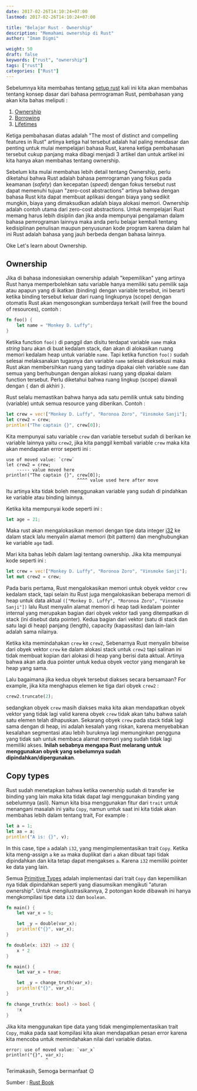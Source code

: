 ```yaml
---
date: 2017-02-26T14:10:24+07:00
lastmod: 2017-02-26T14:10:24+07:00

title: "Belajar Rust - Ownership"
description: "Memahami ownership di Rust"
author: "Imam Digmi"

weight: 50
draft: false
keywords: ["rust", "ownership"]
tags: ["rust"]
categories: ["Rust"]
---
```


Sebelumnya kita membahas tentang [setup rust](https://imamdigmi.github.io/setup/belajar-rust-setup/) kali ini kita akan membahas tentang konsep dasar dari bahasa pemrograman Rust, pembahasan yang akan kita bahas meliputi :

1. [Ownership](https://imamdigmi.github.io/post/belajar-rust-ownnership/)
2. [Borrowing](https://imamdigmi.github.io/post/belajar-rust-references-dan-borrowing/)
3. [Lifetimes](https://imamdigmi.github.io/post/belajar-rust-lifetimes/)

Ketiga pembahasan diatas adalah "The most of distinct and compelling features in Rust" artinya ketiga hal tersebut adalah hal paling mendasar dan penting untuk mulai mempelajari bahasa Rust, karena ketiga pembahasan tersebut cukup panjang maka dibagi menjadi 3 artikel dan untuk artikel ini kita hanya akan membahas tentang ownership.

Sebelum kita mulai membahas lebih detail tentang Ownership, perlu diketahui bahwa Rust adalah bahasa pemrograman yang fokus pada keamanan (_safety_) dan kecepatan (_speed_) dengan fokus tersebut rust dapat memenuhi tujuan "zero-cost abstractions" artinya bahwa dengan bahasa Rust kita dapat membuat aplikasi dengan biaya yang sedikit mungkin, biaya yang dimaksudkan adalah biaya alokasi memori. Ownership adalah contoh utama dari zero-cost abstractions. Untuk mempelajari Rust memang harus lebih disiplin dan jika anda mempunyai pengalaman dalam bahasa pemrograman lainnya maka anda perlu belajar kembali tentang kedisiplinan penulisan maupun penyusunan kode program karena dalam hal ini Rust adalah bahasa yang jauh berbeda dengan bahasa lainnya.

Oke Let's learn about Ownership.

## Ownership
Jika di bahasa indonesiakan ownership adalah "kepemilikan" yang artinya Rust hanya memperbolehkan satu variable hanya memiliki satu pemilik saja atau apapun yang di ikatkan (binding) dengan variable tersebut, ini berarti ketika binding tersebut keluar dari ruang lingkupnya (scope) dengan otomatis Rust akan mengosongkan sumberdaya terkait (will free the bound of resources), contoh :
```rust
fn foo() {
    let name = "Monkey D. Luffy";
}
```
Ketika function `foo()` di panggil dan disitu terdapat variable `name` maka _string_ baru akan di buat kedalam stack, dan akan di alokasikan ruang memori kedalam heap untuk variable `name`. Tapi ketika function `foo()` sudah selesai melaksanakan tugasnya dan variable `name` selesai dieksekusi maka Rust akan membersihkan ruang yang tadinya dipakai oleh variable `name` dan semua yang berhubungan dengan alokasi ruang yang dipakai dalam function tersebut. Perlu diketahui bahwa ruang lingkup (scope) diawali dengan `{` dan di akhiri `}`.

Rust selalu memastikan bahwa hanya ada satu pemilik untuk satu binding (variable) untuk semua resource yang diberikan. Contoh :
```rust
let crew = vec!["Monkey D. Luffy", "Roronoa Zoro", "Vinsmoke Sanji"];
let crew2 = crew;
println!("The captain {}", crew[0]);
```
Kita mempunyai satu variable `crew` dan variable tersebut sudah di berikan ke variable lainnya yaitu `crew2`, jika kita panggil kembali variable `crew` maka kita akan mendapatan error seperti ini :
```
use of moved value: `crew`
let crew2 = crew;
    ----- value moved here
println!("The captain {}", crew[0]);
                           ^^^^ value used here after move
```
Itu artinya kita tidak boleh menggunakan variable yang sudah di pindahkan ke variable atau binding lainnya.

Ketika kita mempunyai kode seperti ini :
```rust
let age = 21;
```
Maka rust akan mengalokasikan memori dengan tipe data integer [i32](https://doc.rust-lang.org/stable/book/primitive-types.html#numeric-types) ke dalam stack lalu menyalin alamat memori (bit pattern) dan menghubungkan ke variable `age` tadi.

Mari kita bahas lebih dalam lagi tentang ownership. Jika kita mempunyai kode seperti ini :
```rust
let crew = vec!["Monkey D. Luffy", "Roronoa Zoro", "Vinsmoke Sanji"];
let mut crew2 = crew;
```
Pada baris pertama, Rust mengalokasikan memori untuk obyek vektor `crew` kedalam stack, tapi selain itu Rust juga mengalokasikan beberapa memori di heap untuk data aktual `(["Monkey D. Luffy", "Roronoa Zoro", "Vinsmoke Sanji"])` lalu Rust menyalin alamat memori di heap tadi kedalam pointer internal yang merupakan bagian dari obyek vektor tadi yang ditempatkan di stack (ini disebut data pointer). Kedua bagian dari vektor (satu di stack dan satu lagi di heap) panjang (length), capacity (kapassitas) dan lain-lain adalah sama nilainya.

Ketika kita memindahakan `crew` ke `crew2`, Sebenarnya Rust menyalin bitwise dari obyek vektor `crew` ke dalam alokasi stack untuk `crew2` tapi salinan ini tidak membuat kopian dari alokasi di heap yang berisi data aktual. Artinya bahwa akan ada dua pointer untuk kedua obyek vector yang mengarah ke heap yang sama.

Lalu bagaimana jika kedua obyek tersebut diakses secara bersamaan? For example, jika kita menghapus elemen ke tiga dari obyek `crew2` :
```rust
crew2.truncate(2);
```
sedangkan obyek `crew` masih diakses maka kita akan mendapatkan obyek vektor yang tidak lagi valid karena obyek `crew` tidak akan tahu bahwa salah satu elemen telah dihapuskan. Sekarang obyek `crew` pada stack tidak lagi sama dengan di heap, ini adalah kesalah yang riskan, karena menyebabkan kesalahan segmentasi atau lebih buruknya lagi memunginkan pengguna yang tidak sah untuk membaca alamat memori yang sudah tidak lagi memiliki akses. __**Inilah sebabnya mengapa Rust melarang untuk menggunakan obyek yang sebelumnya sudah dipindahkan/dipergunakan**__.

## Copy types
Rust sudah menetapkan bahwa ketika ownership sudah di transfer ke binding yang lain maka kita tidak dapat lagi menggunakan binding yang sebelumnya (asli). Namun kita bisa menggunakan fitur dari `trait` untuk menangani masalah ini yaitu `Copy`, namun untuk saat ini kita tidak akan membahas lebih dalam tentang trait, For example :
```rust
let a = 1;
let aa = a;
println!("A is: {}", v);
```
In this case, tipe `a` adalah `i32`, yang mengimplementasikan trait `Copy`. Ketika kita meng-assign `a` ke `aa` maka duplikat dari `a` akan dibuat tapi tidak dipindahkan dan kita tetap dapat mengakses `a`. Karena `i32` memiliki pointer ke data yang lain.

Semua [Primitive Types](https://doc.rust-lang.org/stable/book/primitive-types.html) adalah implementasi dari trait `Copy` dan kepemilikan nya tidak dipindahkan seperti yang diasumsikan mengikuti "aturan ownership". Untuk mengilustrasikannya, 2 potongan kode dibawah ini hanya mengkompilasi tipe data `i32` dan `boolean`.

```rust
fn main() {
    let var_x = 5;

    let _y = double(var_x);
    println!("{}", var_x);
}

fn double(x: i32) -> i32 {
    x * 2
}
```
```rust
fn main() {
    let var_x = true;

    let _y = change_truth(var_x);
    println!("{}", var_x);
}

fn change_truth(x: bool) -> bool {
    !x
}
```
Jika kita menggunakan tipe data yang tidak mengimplementasikan trait `Copy`, maka pada saat kompilasi kita akan mendapatkan pesan error karena kita mencoba untuk memindahakan nilai dari variable diatas.
```
error: use of moved value: `var_x`
println!("{}", var_x);
               ^
```

Terimakasih, Semoga bermanfaat :wink:

Sumber :
[Rust Book](https://doc.rust-lang.org/stable/book)